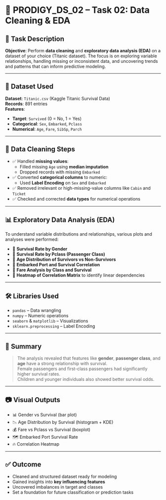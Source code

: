 # 🧠 PRODIGY_DS_02 – Task 02: Data Cleaning & EDA

## 📌 Task Description  
**Objective**: Perform **data cleaning** and **exploratory data analysis (EDA)** on a dataset of your choice (Titanic dataset). The focus is on exploring variable relationships, handling missing or inconsistent data, and uncovering trends and patterns that can inform predictive modeling.

---

## 📁 Dataset Used

**Dataset**: `Titanic.csv` (Kaggle Titanic Survival Data)  
**Records**: 891 entries  
**Features**:
- **Target**: `Survived` (0 = No, 1 = Yes)  
- **Categorical**: `Sex`, `Embarked`, `Pclass`  
- **Numerical**: `Age`, `Fare`, `SibSp`, `Parch`

---

## 🧹 Data Cleaning Steps

- ✅ Handled **missing values**:
  - Filled missing `Age` using **median imputation**
  - Dropped records with missing `Embarked`
- ✅ Converted **categorical columns** to numeric:
  - Used **Label Encoding** on `Sex` and `Embarked`
- ✅ Removed irrelevant or high-missing-value columns like `Cabin` and `Ticket`
- ✅ Checked and corrected **data types** for numerical operations

---

## 📊 Exploratory Data Analysis (EDA)

To understand variable distributions and relationships, various plots and analyses were performed:

- 🔸 **Survival Rate by Gender**  
- 🔸 **Survival Rate by Pclass (Passenger Class)**  
- 🔸 **Age Distribution of Survivors vs Non-Survivors**  
- 🔸 **Embarked Port and Survival Correlation**  
- 🔸 **Fare Analysis by Class and Survival**  
- 🔸 **Heatmap of Correlation Matrix** to identify linear dependencies

---

## 🛠️ Libraries Used

- `pandas` – Data wrangling  
- `numpy` – Numeric operations  
- `seaborn` & `matplotlib` – Visualizations  
- `sklearn.preprocessing` – Label Encoding

---

## 📌 Summary

> The analysis revealed that features like **gender**, **passenger class**, and **age** have a strong relationship with survival.  
> Female passengers and first-class passengers had significantly higher survival rates.  
> Children and younger individuals also showed better survival odds.

---

## 📷 Visual Outputs

- 📊 Gender vs Survival (bar plot)  
- 📉 Age Distribution by Survival (histogram + KDE)  
- 💰 Fare vs Pclass vs Survival (boxplot)  
- 🗺️ Embarked Port Survival Rate  
- 🔥 Correlation Heatmap

---

## ✅ Outcome

- Cleaned and structured dataset ready for modeling  
- Gained insights into **key influencing features**  
- Uncovered imbalances in target and classes  
- Set a foundation for future classification or prediction tasks
